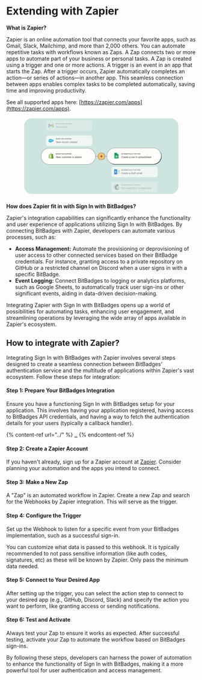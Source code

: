 # Extending with Zapier

**What is Zapier?**

Zapier is an online automation tool that connects your favorite apps, such as Gmail, Slack, Mailchimp, and more than 2,000 others. You can automate repetitive tasks with workflows known as Zaps. A Zap connects two or more apps to automate part of your business or personal tasks. A Zap is created using a trigger and one or more actions. A trigger is an event in an app that starts the Zap. After a trigger occurs, Zapier automatically completes an action—or series of actions—in another app. This seamless connection between apps enables complex tasks to be completed automatically, saving time and improving productivity.

See all supported apps here: [https://zapier.com/apps](https://zapier.com/apps).

<figure><img src="../../../.gitbook/assets/image (72).png" alt=""><figcaption></figcaption></figure>

**How does Zapier fit in with Sign In with BitBadges?**

Zapier's integration capabilities can significantly enhance the functionality and user experience of applications utilizing Sign In with BitBadges. By connecting BitBadges with Zapier, developers can automate various processes, such as:

* **Access Management:** Automate the provisioning or deprovisioning of user access to other connected services based on their BitBadge credentials. For instance, granting access to a private repository on GitHub or a restricted channel on Discord when a user signs in with a specific BitBadge.
* **Event Logging:** Connect BitBadges to logging or analytics platforms, such as Google Sheets, to automatically track user sign-ins or other significant events, aiding in data-driven decision-making.

Integrating Zapier with Sign In with BitBadges opens up a world of possibilities for automating tasks, enhancing user engagement, and streamlining operations by leveraging the wide array of apps available in Zapier's ecosystem.

## **How to integrate with Zapier?**

Integrating Sign In with BitBadges with Zapier involves several steps designed to create a seamless connection between BitBadges' authentication service and the multitude of applications within Zapier's vast ecosystem. Follow these steps for integration:

#### Step 1: Prepare Your BitBadges Integration

Ensure you have a functioning Sign In with BitBadges setup for your application. This involves having your application registered, having access to BitBadges API credentials, and having a way to fetch the authentication details for your users (typically a callback handler).

{% content-ref url="../" %}
[..](../)
{% endcontent-ref %}

#### Step 2: Create a Zapier Account

If you haven't already, sign up for a Zapier account at [Zapier](https://zapier.com). Consider planning your automation and the apps you intend to connect.

#### Step 3: Make a New Zap

A "Zap" is an automated workflow in Zapier. Create a new Zap and search for the Webhooks by Zapier integration. This will serve as the trigger.

#### Step 4: Configure the Trigger

Set up the Webhook to listen for a specific event from your BitBadges implementation, such as a successful sign-in.&#x20;

You can customize what data is passed to this webhook. It is typically recommended to not pass sensitive information (like auth codes, signatures, etc) as these will be known by Zapier. Only pass the minimum data needed.

#### Step 5: Connect to Your Desired App

After setting up the trigger, you can select the action step to connect to your desired app (e.g., GitHub, Discord, Slack) and specify the action you want to perform, like granting access or sending notifications.

#### Step 6: Test and Activate

Always test your Zap to ensure it works as expected. After successful testing, activate your Zap to automate the workflow based on BitBadges sign-ins.

By following these steps, developers can harness the power of automation to enhance the functionality of Sign In with BitBadges, making it a more powerful tool for user authentication and access management.
